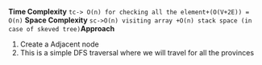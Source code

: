 **Time Complexity**
​
`tc-> O(n) for checking all the element+(O(V+2E)) = O(n)`
​
**Space Complexity**
​
`sc->O(n) visiting array +O(n) stack space (in case of skeved tree)`
​
**Approach**
1. Create a Adjacent node
2. This is a simple DFS traversal where we will travel for all the provinces